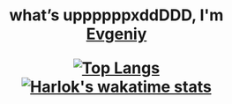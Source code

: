 <h1 align="center">​what’s uppppppxddDDD, I'm <a href="https://github.com/noscope096" target="_blank">Evgeniy</a> 

[![Top Langs](https://github-readme-stats.vercel.app/api/top-langs/?username=noscope096&layout=compact)](https://github.com/anuraghazra/github-readme-stats)
[![Harlok's wakatime stats](https://github-readme-stats.vercel.app/api/wakatime?username=noscope096)](https://github.com/anuraghazra/github-readme-stats)
